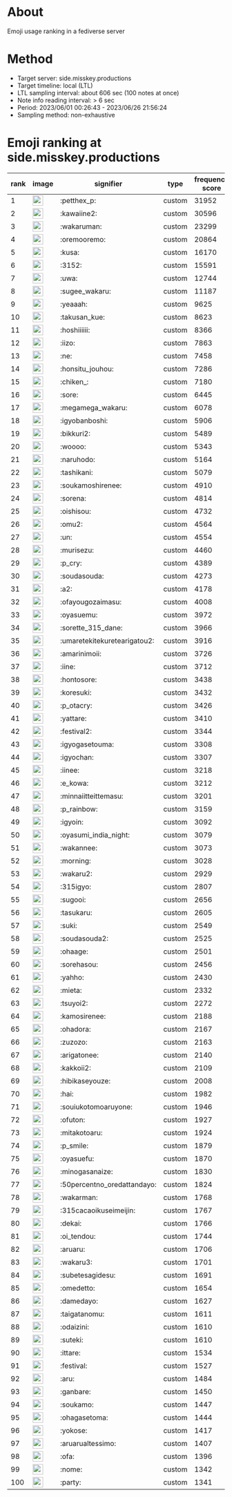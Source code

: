 # About
Emoji usage ranking in a fediverse server

# Method
- Target server: side.misskey.productions
- Target timeline: local (LTL)
- LTL sampling interval: about 606 sec (100 notes at once)
- Note info reading interval: > 6 sec
- Period: 2023/06/01 00:26:43 - 2023/06/26 21:56:24 
- Sampling method: non-exhaustive

# Emoji ranking at side.misskey.productions

|rank|image|signifier|type|frequency score|
|----|----|----|----|----|
|1|<img height="24" src="https://side.misskey.productions/emoji/petthex_p.webp">|:petthex_p:|custom|31952|
|2|<img height="24" src="https://side.misskey.productions/emoji/kawaiine2.webp">|:kawaiine2:|custom|30596|
|3|<img height="24" src="https://side.misskey.productions/emoji/wakaruman.webp">|:wakaruman:|custom|23299|
|4|<img height="24" src="https://side.misskey.productions/emoji/oremooremo.webp">|:oremooremo:|custom|20864|
|5|<img height="24" src="https://side.misskey.productions/emoji/kusa.webp">|:kusa:|custom|16170|
|6|<img height="24" src="https://side.misskey.productions/emoji/3152.webp">|:3152:|custom|15591|
|7|<img height="24" src="https://side.misskey.productions/emoji/uwa.webp">|:uwa:|custom|12744|
|8|<img height="24" src="https://side.misskey.productions/emoji/sugee_wakaru.webp">|:sugee_wakaru:|custom|11187|
|9|<img height="24" src="https://side.misskey.productions/emoji/yeaaah.webp">|:yeaaah:|custom|9625|
|10|<img height="24" src="https://side.misskey.productions/emoji/takusan_kue.webp">|:takusan_kue:|custom|8623|
|11|<img height="24" src="https://side.misskey.productions/emoji/hoshiiiiii.webp">|:hoshiiiiii:|custom|8366|
|12|<img height="24" src="https://side.misskey.productions/emoji/iizo.webp">|:iizo:|custom|7863|
|13|<img height="24" src="https://side.misskey.productions/emoji/ne.webp">|:ne:|custom|7458|
|14|<img height="24" src="https://side.misskey.productions/emoji/honsitu_jouhou.webp">|:honsitu_jouhou:|custom|7286|
|15|<img height="24" src="https://side.misskey.productions/emoji/chiken_.webp">|:chiken_:|custom|7180|
|16|<img height="24" src="https://side.misskey.productions/emoji/sore.webp">|:sore:|custom|6445|
|17|<img height="24" src="https://side.misskey.productions/emoji/megamega_wakaru.webp">|:megamega_wakaru:|custom|6078|
|18|<img height="24" src="https://side.misskey.productions/emoji/igyobanboshi.webp">|:igyobanboshi:|custom|5906|
|19|<img height="24" src="https://side.misskey.productions/emoji/bikkuri2.webp">|:bikkuri2:|custom|5489|
|20|<img height="24" src="https://side.misskey.productions/emoji/woooo.webp">|:woooo:|custom|5343|
|21|<img height="24" src="https://side.misskey.productions/emoji/naruhodo.webp">|:naruhodo:|custom|5164|
|22|<img height="24" src="https://side.misskey.productions/emoji/tashikani.webp">|:tashikani:|custom|5079|
|23|<img height="24" src="https://side.misskey.productions/emoji/soukamoshirenee.webp">|:soukamoshirenee:|custom|4910|
|24|<img height="24" src="https://side.misskey.productions/emoji/sorena.webp">|:sorena:|custom|4814|
|25|<img height="24" src="https://side.misskey.productions/emoji/oishisou.webp">|:oishisou:|custom|4732|
|26|<img height="24" src="https://side.misskey.productions/emoji/omu2.webp">|:omu2:|custom|4564|
|27|<img height="24" src="https://side.misskey.productions/emoji/un.webp">|:un:|custom|4554|
|28|<img height="24" src="https://side.misskey.productions/emoji/murisezu.webp">|:murisezu:|custom|4460|
|29|<img height="24" src="https://side.misskey.productions/emoji/p_cry.webp">|:p_cry:|custom|4389|
|30|<img height="24" src="https://side.misskey.productions/emoji/soudasouda.webp">|:soudasouda:|custom|4273|
|31|<img height="24" src="https://side.misskey.productions/emoji/a2.webp">|:a2:|custom|4178|
|32|<img height="24" src="https://side.misskey.productions/emoji/ofayougozaimasu.webp">|:ofayougozaimasu:|custom|4008|
|33|<img height="24" src="https://side.misskey.productions/emoji/oyasuemu.webp">|:oyasuemu:|custom|3972|
|34|<img height="24" src="https://side.misskey.productions/emoji/sorette_315_dane.webp">|:sorette_315_dane:|custom|3966|
|35|<img height="24" src="https://side.misskey.productions/emoji/umaretekitekuretearigatou2.webp">|:umaretekitekuretearigatou2:|custom|3916|
|36|<img height="24" src="https://side.misskey.productions/emoji/amarinimoii.webp">|:amarinimoii:|custom|3726|
|37|<img height="24" src="https://side.misskey.productions/emoji/iine.webp">|:iine:|custom|3712|
|38|<img height="24" src="https://side.misskey.productions/emoji/hontosore.webp">|:hontosore:|custom|3438|
|39|<img height="24" src="https://side.misskey.productions/emoji/koresuki.webp">|:koresuki:|custom|3432|
|40|<img height="24" src="https://side.misskey.productions/emoji/p_otacry.webp">|:p_otacry:|custom|3426|
|41|<img height="24" src="https://side.misskey.productions/emoji/yattare.webp">|:yattare:|custom|3410|
|42|<img height="24" src="https://side.misskey.productions/emoji/festival2.webp">|:festival2:|custom|3344|
|43|<img height="24" src="https://side.misskey.productions/emoji/igyogasetouma.webp">|:igyogasetouma:|custom|3308|
|44|<img height="24" src="https://side.misskey.productions/emoji/igyochan.webp">|:igyochan:|custom|3307|
|45|<img height="24" src="https://side.misskey.productions/emoji/iinee.webp">|:iinee:|custom|3218|
|46|<img height="24" src="https://side.misskey.productions/emoji/e_kowa.webp">|:e_kowa:|custom|3212|
|47|<img height="24" src="https://side.misskey.productions/emoji/minnaiitteittemasu.webp">|:minnaiitteittemasu:|custom|3201|
|48|<img height="24" src="https://side.misskey.productions/emoji/p_rainbow.webp">|:p_rainbow:|custom|3159|
|49|<img height="24" src="https://side.misskey.productions/emoji/igyoin.webp">|:igyoin:|custom|3092|
|50|<img height="24" src="https://side.misskey.productions/emoji/oyasumi_india_night.webp">|:oyasumi_india_night:|custom|3079|
|51|<img height="24" src="https://side.misskey.productions/emoji/wakannee.webp">|:wakannee:|custom|3073|
|52|<img height="24" src="https://side.misskey.productions/emoji/morning.webp">|:morning:|custom|3028|
|53|<img height="24" src="https://side.misskey.productions/emoji/wakaru2.webp">|:wakaru2:|custom|2929|
|54|<img height="24" src="https://side.misskey.productions/emoji/315igyo.webp">|:315igyo:|custom|2807|
|55|<img height="24" src="https://side.misskey.productions/emoji/sugooi.webp">|:sugooi:|custom|2656|
|56|<img height="24" src="https://side.misskey.productions/emoji/tasukaru.webp">|:tasukaru:|custom|2605|
|57|<img height="24" src="https://side.misskey.productions/emoji/suki.webp">|:suki:|custom|2549|
|58|<img height="24" src="https://side.misskey.productions/emoji/soudasouda2.webp">|:soudasouda2:|custom|2525|
|59|<img height="24" src="https://side.misskey.productions/emoji/ohaage.webp">|:ohaage:|custom|2501|
|60|<img height="24" src="https://side.misskey.productions/emoji/sorehasou.webp">|:sorehasou:|custom|2456|
|61|<img height="24" src="https://side.misskey.productions/emoji/yahho.webp">|:yahho:|custom|2430|
|62|<img height="24" src="https://side.misskey.productions/emoji/mieta.webp">|:mieta:|custom|2332|
|63|<img height="24" src="https://side.misskey.productions/emoji/tsuyoi2.webp">|:tsuyoi2:|custom|2272|
|64|<img height="24" src="https://side.misskey.productions/emoji/kamosirenee.webp">|:kamosirenee:|custom|2188|
|65|<img height="24" src="https://side.misskey.productions/emoji/ohadora.webp">|:ohadora:|custom|2167|
|66|<img height="24" src="https://side.misskey.productions/emoji/zuzozo.webp">|:zuzozo:|custom|2163|
|67|<img height="24" src="https://side.misskey.productions/emoji/arigatonee.webp">|:arigatonee:|custom|2140|
|68|<img height="24" src="https://side.misskey.productions/emoji/kakkoii2.webp">|:kakkoii2:|custom|2109|
|69|<img height="24" src="https://side.misskey.productions/emoji/hibikaseyouze.webp">|:hibikaseyouze:|custom|2008|
|70|<img height="24" src="https://side.misskey.productions/emoji/hai.webp">|:hai:|custom|1982|
|71|<img height="24" src="https://side.misskey.productions/emoji/souiukotomoaruyone.webp">|:souiukotomoaruyone:|custom|1946|
|72|<img height="24" src="https://side.misskey.productions/emoji/ofuton.webp">|:ofuton:|custom|1927|
|73|<img height="24" src="https://side.misskey.productions/emoji/mitakotoaru.webp">|:mitakotoaru:|custom|1924|
|74|<img height="24" src="https://side.misskey.productions/emoji/p_smile.webp">|:p_smile:|custom|1879|
|75|<img height="24" src="https://side.misskey.productions/emoji/oyasuefu.webp">|:oyasuefu:|custom|1870|
|76|<img height="24" src="https://side.misskey.productions/emoji/minogasanaize.webp">|:minogasanaize:|custom|1830|
|77|<img height="24" src="https://side.misskey.productions/emoji/50percentno_oredattandayo.webp">|:50percentno_oredattandayo:|custom|1824|
|78|<img height="24" src="https://side.misskey.productions/emoji/wakarman.webp">|:wakarman:|custom|1768|
|79|<img height="24" src="https://side.misskey.productions/emoji/315cacaoikuseimeijin.webp">|:315cacaoikuseimeijin:|custom|1767|
|80|<img height="24" src="https://side.misskey.productions/emoji/dekai.webp">|:dekai:|custom|1766|
|81|<img height="24" src="https://side.misskey.productions/emoji/oi_tendou.webp">|:oi_tendou:|custom|1744|
|82|<img height="24" src="https://side.misskey.productions/emoji/aruaru.webp">|:aruaru:|custom|1706|
|83|<img height="24" src="https://side.misskey.productions/emoji/wakaru3.webp">|:wakaru3:|custom|1701|
|84|<img height="24" src="https://side.misskey.productions/emoji/subetesagidesu.webp">|:subetesagidesu:|custom|1691|
|85|<img height="24" src="https://side.misskey.productions/emoji/omedetto.webp">|:omedetto:|custom|1654|
|86|<img height="24" src="https://side.misskey.productions/emoji/damedayo.webp">|:damedayo:|custom|1627|
|87|<img height="24" src="https://side.misskey.productions/emoji/taigatanomu.webp">|:taigatanomu:|custom|1611|
|88|<img height="24" src="https://side.misskey.productions/emoji/odaizini.webp">|:odaizini:|custom|1610|
|89|<img height="24" src="https://side.misskey.productions/emoji/suteki.webp">|:suteki:|custom|1610|
|90|<img height="24" src="https://side.misskey.productions/emoji/ittare.webp">|:ittare:|custom|1534|
|91|<img height="24" src="https://side.misskey.productions/emoji/festival.webp">|:festival:|custom|1527|
|92|<img height="24" src="https://side.misskey.productions/emoji/aru.webp">|:aru:|custom|1484|
|93|<img height="24" src="https://side.misskey.productions/emoji/ganbare.webp">|:ganbare:|custom|1450|
|94|<img height="24" src="https://side.misskey.productions/emoji/soukamo.webp">|:soukamo:|custom|1447|
|95|<img height="24" src="https://side.misskey.productions/emoji/ohagasetoma.webp">|:ohagasetoma:|custom|1444|
|96|<img height="24" src="https://side.misskey.productions/emoji/yokose.webp">|:yokose:|custom|1417|
|97|<img height="24" src="https://side.misskey.productions/emoji/aruarualtessimo.webp">|:aruarualtessimo:|custom|1407|
|98|<img height="24" src="https://side.misskey.productions/emoji/ofa.webp">|:ofa:|custom|1396|
|99|<img height="24" src="https://side.misskey.productions/emoji/nome.webp">|:nome:|custom|1342|
|100|<img height="24" src="https://side.misskey.productions/emoji/party.webp">|:party:|custom|1341|
